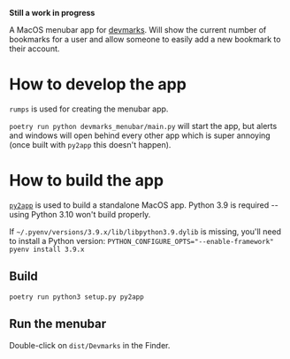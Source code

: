 **Still a work in progress**

A MacOS menubar app for [devmarks](https://devmarks.io). Will show the current number of bookmarks for a user and allow someone to easily add a new bookmark to their account.

# How to develop the app

`rumps` is used for creating the menubar app.

`poetry run python devmarks_menubar/main.py` will start the app, but alerts and windows will open behind every other app which is super annoying (once built with `py2app` this doesn't happen).

# How to build the app

[`py2app`](https://py2app.readthedocs.io/) is used to build a standalone MacOS app. Python 3.9 is required -- using Python 3.10 won't build properly.

If `~/.pyenv/versions/3.9.x/lib/libpython3.9.dylib` is missing, you'll need to install a Python version: `PYTHON_CONFIGURE_OPTS="--enable-framework" pyenv install 3.9.x`

## Build
`poetry run python3 setup.py py2app`

## Run the menubar
Double-click on `dist/Devmarks` in the Finder.
